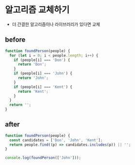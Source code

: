 # 알고리즘 교체하기

- 더 간결한 알고리즘이나 라이브러리가 있다면 교체

## before

```js
function foundPerson(people) {
  for (let i = 0; i < people.length; i++) {
    if (people[i] === 'Don') {
      return 'Don';
    }
    if (people[i] === 'John') {
      return 'John';
    }
    if (people[i] === 'Kent') {
      return 'Kent';
    }
  }
  return '';
}
```

## after

```js
function foundPerson(people) {
  const candidates = ['Don', 'John', 'Kent'];
  return people.find((p) => candidates.includes(p)) || '';
}

console.log(foundPerson(['John']));
```
